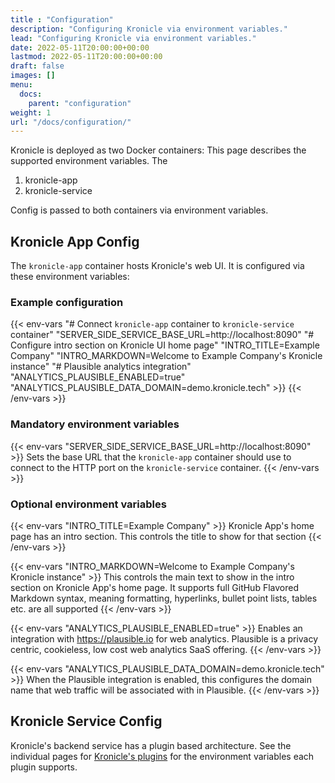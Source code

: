```yaml
---
title : "Configuration"
description: "Configuring Kronicle via environment variables."
lead: "Configuring Kronicle via environment variables."
date: 2022-05-11T20:00:00+00:00
lastmod: 2022-05-11T20:00:00+00:00
draft: false
images: []
menu:
  docs:
    parent: "configuration"
weight: 1
url: "/docs/configuration/"
---
```



Kronicle is deployed as two Docker containers: This page describes the supported environment variables.  The

1. kronicle-app
2. kronicle-service

Config is passed to both containers via environment variables.


## Kronicle App Config

The `kronicle-app` container hosts Kronicle's web UI.  It is configured via these environment variables:

### Example configuration

{{< env-vars
"# Connect `kronicle-app` container to `kronicle-service` container"
"SERVER_SIDE_SERVICE_BASE_URL=http://localhost:8090"
"# Configure intro section on Kronicle UI home page"
"INTRO_TITLE=Example Company"
"INTRO_MARKDOWN=Welcome to Example Company's Kronicle instance"
"# Plausible analytics integration"
"ANALYTICS_PLAUSIBLE_ENABLED=true"
"ANALYTICS_PLAUSIBLE_DATA_DOMAIN=demo.kronicle.tech" >}}
{{< /env-vars >}}


### Mandatory environment variables

{{< env-vars "SERVER_SIDE_SERVICE_BASE_URL=http://localhost:8090" >}}
Sets the base URL that the `kronicle-app` container should use to connect to the HTTP port on the `kronicle-service`
container.
{{< /env-vars >}}


### Optional environment variables

{{< env-vars "INTRO_TITLE=Example Company" >}}
Kronicle App's home page has an intro section.  This controls the title to show for that section
{{< /env-vars >}}

{{< env-vars "INTRO_MARKDOWN=Welcome to Example Company's Kronicle instance" >}}
This controls the main text to show in the intro section on Kronicle App's home page.  It supports full GitHub Flavored
Markdown syntax, meaning formatting, hyperlinks, bullet point lists, tables etc. are all supported
{{< /env-vars >}}

{{< env-vars "ANALYTICS_PLAUSIBLE_ENABLED=true" >}}
Enables an integration with https://plausible.io for web analytics.  Plausible is a privacy centric, cookieless, low
cost web analytics SaaS offering.
{{< /env-vars >}}

{{< env-vars "ANALYTICS_PLAUSIBLE_DATA_DOMAIN=demo.kronicle.tech" >}}
When the Plausible integration is enabled, this configures the domain name that web traffic will be associated with in
Plausible.
{{< /env-vars >}}


## Kronicle Service Config

Kronicle's backend service has a plugin based architecture.  See the individual pages for
[Kronicle's plugins](/docs/plugins/) for the environment variables each plugin supports.
